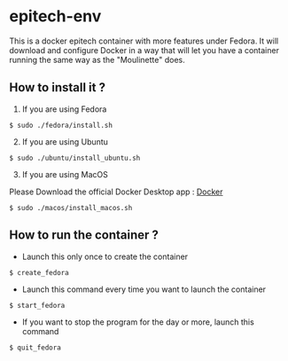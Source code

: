 # epitech-env
This is a docker epitech container with more features under Fedora.
It will download and configure Docker in a way that will let you have a container running the same way as the "Moulinette" does.

## How to install it ?
1. If you are using Fedora
```
$ sudo ./fedora/install.sh
```

2. If you are using Ubuntu
```
$ sudo ./ubuntu/install_ubuntu.sh
```

3. If you are using MacOS

Please Download the official Docker Desktop app : <a href="https://download.docker.com/mac/stable/Docker.dmg">Docker </a>

```
$ sudo ./macos/install_macos.sh
```

## How to run the container ?

* Launch this only once to create the container
```
$ create_fedora
```
* Launch this command every time you want to launch the container
```
$ start_fedora
```
* If you want to stop the program for the day or more, launch this command
```
$ quit_fedora
```
